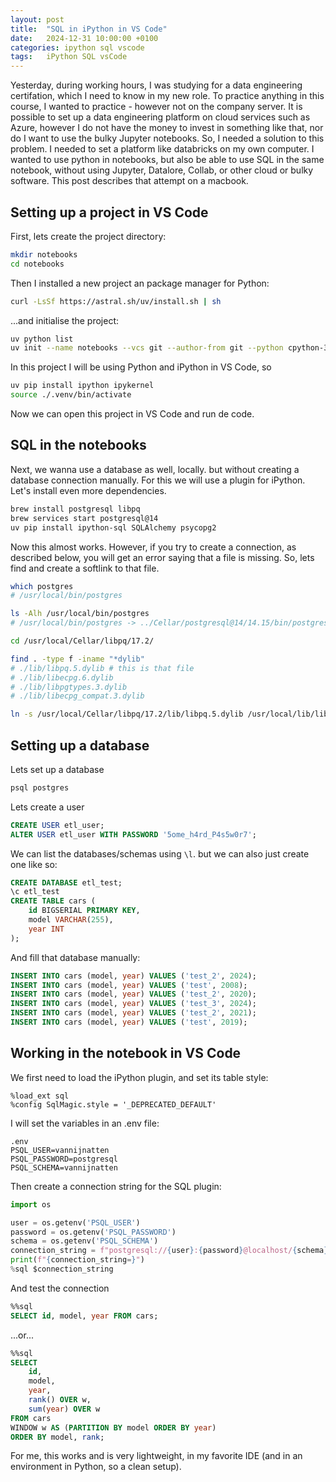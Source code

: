 ```yaml
---
layout: post
title:  "SQL in iPython in VS Code"
date:   2024-12-31 10:00:00 +0100
categories: ipython sql vscode
tags:   iPython SQL vsCode
---
```

Yesterday, during working hours, I was studying for a data engineering certifation, which I need to know in my new role.
To practice anything in this course, I wanted to practice - however not on the company server. It is possible to set up a data engineering platform on cloud services such as Azure, however I do not have the money to invest in something like that, nor do I want to use the bulky Jupyter notebooks.
So, I needed a solution to this problem. I needed to set a platform like databricks on my own computer. I wanted to use python in notebooks, but also be able to use SQL in the same notebook, without using Jupyter, Datalore, Collab, or other cloud or bulky software. This post describes that attempt on a macbook.

<!--more-->
## Setting up a project in VS Code
First, lets create the project directory:

```bash
mkdir notebooks
cd notebooks
```

Then I installed a new project an package manager for Python:
```bash
curl -LsSf https://astral.sh/uv/install.sh | sh
```

...and initialise the project: 
```bash
uv python list
uv init --name notebooks --vcs git --author-from git --python cpython-3.13.1-macos-x86_64-none
```

In this project I will be using Python and iPython in VS Code, so
```bash
uv pip install ipython ipykernel
source ./.venv/bin/activate
```
Now we can open this project in VS Code and run de code.

## SQL in the notebooks
Next, we wanna use a database as well, locally. but without creating a database connection manually. For this we will use a plugin for iPython. Let's install even more dependencies.
```bash
brew install postgresql libpq
brew services start postgresql@14
uv pip install ipython-sql SQLAlchemy psycopg2
```

Now this almost works. However, if you try to create a connection, as described below, you will get an error saying that a file is missing. So, lets find and create a softlink to that file.
```bash
which postgres
# /usr/local/bin/postgres

ls -Alh /usr/local/bin/postgres
# /usr/local/bin/postgres -> ../Cellar/postgresql@14/14.15/bin/postgres

cd /usr/local/Cellar/libpq/17.2/

find . -type f -iname "*dylib"
# ./lib/libpq.5.dylib # this is that file
# ./lib/libecpg.6.dylib
# ./lib/libpgtypes.3.dylib
# ./lib/libecpg_compat.3.dylib

ln -s /usr/local/Cellar/libpq/17.2/lib/libpq.5.dylib /usr/local/lib/libpq.5.dylib
```

## Setting up a database
Lets set up a database
```bash
psql postgres
```

Lets create a user
```sql
CREATE USER etl_user;
ALTER USER etl_user WITH PASSWORD '5ome_h4rd_P4s5w0r7';
```

We can list the databases/schemas using `\l`. but we can also just create one like so:
```sql
CREATE DATABASE etl_test;
\c etl_test
CREATE TABLE cars (
    id BIGSERIAL PRIMARY KEY,
    model VARCHAR(255),
    year INT
);
```

And fill that database manually:
```sql
INSERT INTO cars (model, year) VALUES ('test_2', 2024);
INSERT INTO cars (model, year) VALUES ('test', 2008);
INSERT INTO cars (model, year) VALUES ('test_2', 2020);
INSERT INTO cars (model, year) VALUES ('test_3', 2024);
INSERT INTO cars (model, year) VALUES ('test_2', 2021);
INSERT INTO cars (model, year) VALUES ('test', 2019);
```

## Working in the notebook in VS Code
We first need to load the iPython plugin, and set its table style:
```ipynb
%load_ext sql
%config SqlMagic.style = '_DEPRECATED_DEFAULT'
```

I will set the variables in an .env file:
```text
.env
PSQL_USER=vannijnatten
PSQL_PASSWORD=postgresql
PSQL_SCHEMA=vannijnatten
```

Then create a connection string for the SQL plugin:
```python
import os

user = os.getenv('PSQL_USER')
password = os.getenv('PSQL_PASSWORD')
schema = os.getenv('PSQL_SCHEMA')
connection_string = f"postgresql://{user}:{password}@localhost/{schema}"
print(f"{connection_string=}")
%sql $connection_string
```

And test the connection
```sql
%%sql
SELECT id, model, year FROM cars;
```

...or...
```sql
%%sql
SELECT
    id,
    model,
    year,
    rank() OVER w,
    sum(year) OVER w
FROM cars
WINDOW w AS (PARTITION BY model ORDER BY year)
ORDER BY model, rank;
```

For me, this works and is very lightweight, in my favorite IDE (and in an environment in Python, so a clean setup).
